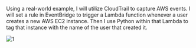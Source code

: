 Using a real-world example, I will utilize CloudTrail to capture AWS events. I will set a rule in EventBridge to trigger a Lambda function whenever a user creates a new AWS EC2 instance. Then I use Python within that Lambda to tag that instance with the name of the user that created it.

![1](https://github.com/user-attachments/assets/9363be85-d706-481d-99ce-e15d9308d03d)
